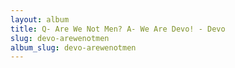 ```yaml
---
layout: album
title: Q- Are We Not Men? A- We Are Devo! - Devo
slug: devo-arewenotmen
album_slug: devo-arewenotmen
---
```


